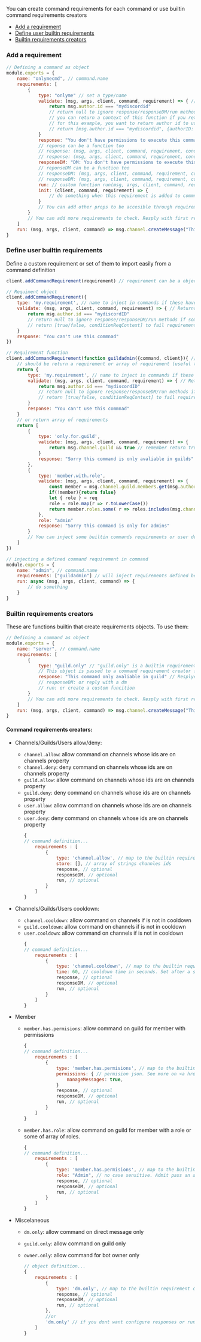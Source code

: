 You can create command requirements for each command or use builtin command requirements creators

- <a href="#add-requirement">Add a requirement</a>
- <a href="#define-user-requirement">Define user builtin requirements</a>
- <a href="#builtin-requirement">Builtin requirements creators</a>

### <div id="add-requirement">Add a requirement</div>

```js
// Defining a command as object
module.exports = {
	name: "onlymecmd", // command.name
	requirements: [
		{
			type: "onlyme" // set a type/name
			validate: (msg, args, client, command, requirement) => { // function to evaluate. if returns false do first of response/responseDM/run methods
				return msg.author.id === "mydiscordid"
				// return null to ignore response/responseDM/run methods if some these aren't undefined
				// you can return a context of this function if you return an array as [passCondition, conditionReqContext]
				// for this example, you want to return author id to use in response/responseDM/run methods
				// return [msg.author.id === "mydiscordid", {authorID: msg.author.id}]
			}
			response: "You don't have permissions to execute this command" // string/function<string/embed> => reply that string
			// reponse can be a function too
			// response: (msg, args, client, command, requirement, conditionReqContext) => returns string/embed
			// response: (msg, args, client, command, requirement, conditionReqContext) => "You don't have permissions to execute this command created by function"
			responseDM: "DM: You don't have permissions to execute this command" // string/function<string/embed> => reply that string with a direct message
			// reponseDM can be a function too
			// responseDM: (msg, args, client, command, requirement, conditionReqContext) => returns string/embed
			// responseDM: (msg, args, client, command, requirement, conditionReqContext) => "DM: You don't have permissions to execute this command created by function"
			run: // custom function run(msg, args, client, command, requirement, conditionReqContext)
			init: (client, command, requirement) => { 
				// do something when this requirement is added to commnad, for example add a hook to command
			}
			// You can add other props to be accesible through requirement variable
		}
		// You can add more requirements to check. Resply with first requirement failed to pass
	]
	run: (msg, args, client, command) => msg.channel.createMessage("This is my command") // If pass all command requirements, this will be run
}
```
### <div id="define-user-requirement">Define user builtin requirements</div>
Define a custom requirement or set of them to import easily from a command definition

```js
client.addCommandRequirement(requirement) // requirement can be a object or a function

// Requiment object
client.addCommandRequirement({
	type: 'my.requirement', // name to inject in commands if these have it as requirement
	validate: (msg, args, client, command, requirement) => { // Returns false to run first of response/responseDM/run actions
		return msg.author.id === "mydiscordID"
		// return null to ignore response/responseDM/run methods if some of these are defined
		// return [true/false, conditionReqContext] to fail requirement and pass a context to response/responseDM/run actions
	}
	response: "You can't use this commnad"
})

// Requirement function
client.addCommandRequirement(function guildadmin({command, client}){ // function name will be the name to inject in commands
	// should be return a requirement or array of requirement (useful to pack multiple requirements as one)
	return {
		type: 'my.requirement', // name to inject in commands if these have it as requirement
		validate: (msg, args, client, command, requirement) => { // Returns false to run first of response/responseDM/run actions
			return msg.author.id === "mydiscordID"
			// return null to ignore response/responseDM/run methods if some of these are defined
			// return [true/false, conditionReqContext] to fail requirement and pass a context to response/responseDM/run actions
		}
		response: "You can't use this commnad"
	}
	// or return array of requirements
	return [
		{
			type: 'only.for.guild',
			validate: (msg, args, client, command, requirement) => {
				return msg.channel.guild && true // remember return true/false/null/[true/false, context]
			}
			response: "Sorry this command is only avaliable in guilds"
		},
		{
			type: 'member.with.role',
			validate: (msg, args, client, command, requirement) => {
				const member = msg.channel.guild.members.get(msg.author.id)
				if(!member){return false}
				let { role } = req
				role = role.map(r => r.toLowerCase())
				return member.roles.some( r => roles.includes(msg.channel.guild.roles.get(r).name.toLowerCase()) )
			},
			role: "admin"
			response: "Sorry this command is only for admins"
		}
		// You can inject some builtin commands requirements or user defined too
	]
})

// injecting a defined command requirement in command
module.exports = {
	name: "admin", // command.name
	requirements: ["guildadmin"] // will inject requirements defined below
	run: async (msg, args, client, command) => {
		// do something
	}
}
```

### <div id="builtin-requirement">Builtin requirements creators</div>

These are functions builtin that create requirements objects. To use them:

```js
// Defining a command as object
module.exports = {
	name: "server", // command.name
	requirements: [
		{
			type: "guild.only" // "guild.only" is a builtin requirement. this requirement only allow execution if message coming from a guild.
			// This object is passed to a command requirement creator function that returns a requirement object
			response: "This command only avaliable in guild" // Resplye with that if message doesn't come from a guild
			// responseDM: or reply with a dm
			// run: or create a custom funcition 
		}
		// You can add more requirements to check. Resply with first requirement failed to pass
	]
	run: (msg, args, client, command) => msg.channel.createMessage("This is my command") // Run this pass all requirements
}
```

#### Command requirements creators:

- Channels/Guilds/Users allow/deny:
	- `channel.allow`: allow command on channels whose ids are on channels property
	- `channel.deny`: deny command on channels whose ids are on channels property
	- `guild.allow`: allow command on channels whose ids are on channels property
	- `guild.deny`: deny command on channels whose ids are on channels property
	- `user.allow`: allow command on channels whose ids are on channels property
	- `user.deny`: deny command on channels whose ids are on channels property
		```js
		{
		// command definition...
			requirements : [
				{
					type: 'channel.allow', // map to the builtin requirement creator. Same interface for requirements from below
					store: [], // array of strings channles ids
					response, // optional
					responseDM, // optional
					run, // optional
				}
			]
		}
		```
- Channels/Guilds/Users cooldown:
	- `channel.cooldown`: allow command on channels if is not in cooldown
	- `guild.cooldown`: allow command on channels if is not in cooldown
	- `user.cooldown`: allow command on channels if is not in cooldown
		```js
		{
		// command definition...
			requirements : [
				{
					type: 'channel.cooldown', // map to the builtin requirement creator. Same interface for requirements from below
					time: 60, // cooldown time in seconds. Set after a suscefully command execution
					response, // optional
					responseDM, // optional
					run, // optional
				}
			]
		}
		```

- Member
	- `member.has.permisions`: allow command on guild for member with permissions
		```js
		{
		// command definition...
			requirements : [
				{
					type: 'member.has.permisions', // map to the builtin requirement creator.
					permissions: { // permision json. See more on <a href="#add-requirement">Add a requirement</a> https://abal.moe/Eris/docs/Permission
						manageMessages: true,
					}
					response, // optional
					responseDM, // optional
					run, // optional
				}
			]
		}
		```

	- `member.has.role`: allow command on guild for member with a role or some of array of roles.
		```js
		{
		// command definition...
			requirements : [
				{
					type: 'member.has.permisions', // map to the builtin requirement creator.
					role: "Admin", // no case sensitive. Admit pass an array of role names
					response, // optional
					responseDM, // optional
					run, // optional
				}
			]
		}
		```

- Miscelaneous
	- `dm.only`: allow command on direct message only
	- `guild.only`: allow command on guild only
	- `owner.only`: allow command for bot owner only

		```js
		// object definition...
		{
			requirements : [
				{
					type: 'dm.only', // map to the builtin requirement creator.
					response, // optional
					responseDM, // optional
					run, // optional
				},
				//or
				'dm.only' // if you dont want configure responses or run methods
			]
		}
		```
